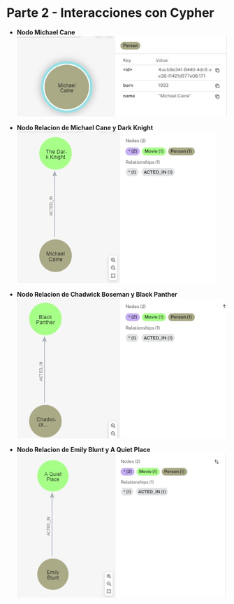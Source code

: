 # Parte 2 - Interacciones con Cypher

- **Nodo Michael Cane**  
![Creacion de Nodo de Michael Cane](./images/parte2_nodo1.jpg)


- **Nodo Relacion de Michael Cane y Dark Knight**  
![Creacion de Nodo de Michael Cane](./images/parte2_nodo2.jpg)

- **Nodo Relacion de Chadwick Boseman y Black Panther**  
![Relacion Creada](./images/parte2_nodo3.jpg)

- **Nodo Relacion de Emily Blunt y A Quiet Place**     
![Relacion Creada](./images/parte2_nodo4.jpg)
